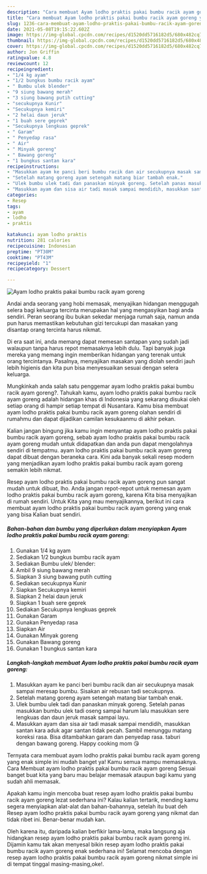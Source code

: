 ```yaml
---
description: "Cara membuat Ayam lodho praktis pakai bumbu racik ayam goreng yang nikmat Untuk Jualan"
title: "Cara membuat Ayam lodho praktis pakai bumbu racik ayam goreng yang nikmat Untuk Jualan"
slug: 1236-cara-membuat-ayam-lodho-praktis-pakai-bumbu-racik-ayam-goreng-yang-nikmat-untuk-jualan
date: 2021-05-08T19:15:22.602Z
image: https://img-global.cpcdn.com/recipes/d1520dd5716182d5/680x482cq70/ayam-lodho-praktis-pakai-bumbu-racik-ayam-goreng-foto-resep-utama.jpg
thumbnail: https://img-global.cpcdn.com/recipes/d1520dd5716182d5/680x482cq70/ayam-lodho-praktis-pakai-bumbu-racik-ayam-goreng-foto-resep-utama.jpg
cover: https://img-global.cpcdn.com/recipes/d1520dd5716182d5/680x482cq70/ayam-lodho-praktis-pakai-bumbu-racik-ayam-goreng-foto-resep-utama.jpg
author: Jon Griffin
ratingvalue: 4.8
reviewcount: 12
recipeingredient:
- "1/4 kg ayam"
- "1/2 bungkus bumbu racik ayam"
- " Bumbu ulek blender"
- "9 siung bawang merah"
- "3 siung bawang putih cutting"
- "secukupnya Kunir"
- "Secukupnya kemiri"
- "2 helai daun jeruk"
- "1 buah sere geprek"
- "Secukupnya lengkuas geprek"
- " Garam"
- " Penyedap rasa"
- " Air"
- " Minyak goreng"
- " Bawang goreng"
- "1 bungkus santan kara"
recipeinstructions:
- "Masukkan ayam ke panci beri bumbu racik dan air secukupnya masak sampai meresap bumbu. Sisakan air rebusan tadi secukupnya."
- "Setelah matang goreng ayam setengah matang biar tambah enak."
- "Ulek bumbu ulek tadi dan panaskan minyak goreng. Setelah panas masukkan bumbu ulek tadi oseng sampai harum lalu masukkan sere lengkuas dan daun jeruk masak sampai layu."
- "Masukkan ayam dan sisa air tadi masak sampai mendidih, masukkan santan kara aduk agar santan tidak pecah. Sambil menunggu matang koreksi rasa. Bisa ditambahkan garam dan penyedap rasa. taburi dengan bawang goreng. Happy cooking mom 😘"
categories:
- Resep
tags:
- ayam
- lodho
- praktis

katakunci: ayam lodho praktis 
nutrition: 281 calories
recipecuisine: Indonesian
preptime: "PT30M"
cooktime: "PT43M"
recipeyield: "1"
recipecategory: Dessert

---
```



![Ayam lodho praktis pakai bumbu racik ayam goreng](https://img-global.cpcdn.com/recipes/d1520dd5716182d5/680x482cq70/ayam-lodho-praktis-pakai-bumbu-racik-ayam-goreng-foto-resep-utama.jpg)

Andai anda seorang yang hobi memasak, menyajikan hidangan menggugah selera bagi keluarga tercinta merupakan hal yang mengasyikan bagi anda sendiri. Peran seorang ibu bukan sekedar menjaga rumah saja, namun anda pun harus memastikan kebutuhan gizi tercukupi dan masakan yang disantap orang tercinta harus nikmat.

Di era  saat ini, anda memang dapat memesan santapan yang sudah jadi walaupun tanpa harus repot memasaknya lebih dulu. Tapi banyak juga mereka yang memang ingin memberikan hidangan yang terenak untuk orang tercintanya. Pasalnya, menyajikan masakan yang diolah sendiri jauh lebih higienis dan kita pun bisa menyesuaikan sesuai dengan selera keluarga. 



Mungkinkah anda salah satu penggemar ayam lodho praktis pakai bumbu racik ayam goreng?. Tahukah kamu, ayam lodho praktis pakai bumbu racik ayam goreng adalah hidangan khas di Indonesia yang sekarang disukai oleh setiap orang di hampir setiap tempat di Nusantara. Kamu bisa membuat ayam lodho praktis pakai bumbu racik ayam goreng olahan sendiri di rumahmu dan dapat dijadikan camilan kesukaanmu di akhir pekan.

Kalian jangan bingung jika kamu ingin menyantap ayam lodho praktis pakai bumbu racik ayam goreng, sebab ayam lodho praktis pakai bumbu racik ayam goreng mudah untuk didapatkan dan anda pun dapat mengolahnya sendiri di tempatmu. ayam lodho praktis pakai bumbu racik ayam goreng dapat dibuat dengan beraneka cara. Kini ada banyak sekali resep modern yang menjadikan ayam lodho praktis pakai bumbu racik ayam goreng semakin lebih nikmat.

Resep ayam lodho praktis pakai bumbu racik ayam goreng pun sangat mudah untuk dibuat, lho. Anda jangan repot-repot untuk memesan ayam lodho praktis pakai bumbu racik ayam goreng, karena Kita bisa menyajikan di rumah sendiri. Untuk Kita yang mau menyajikannya, berikut ini cara membuat ayam lodho praktis pakai bumbu racik ayam goreng yang enak yang bisa Kalian buat sendiri.

<!--inarticleads1-->

##### Bahan-bahan dan bumbu yang diperlukan dalam menyiapkan Ayam lodho praktis pakai bumbu racik ayam goreng:

1. Gunakan 1/4 kg ayam
1. Sediakan 1/2 bungkus bumbu racik ayam
1. Sediakan  Bumbu ulek/ blender:
1. Ambil 9 siung bawang merah
1. Siapkan 3 siung bawang putih cutting
1. Sediakan secukupnya Kunir
1. Siapkan Secukupnya kemiri
1. Siapkan 2 helai daun jeruk
1. Siapkan 1 buah sere geprek
1. Sediakan Secukupnya lengkuas geprek
1. Gunakan  Garam
1. Gunakan  Penyedap rasa
1. Siapkan  Air
1. Gunakan  Minyak goreng
1. Gunakan  Bawang goreng
1. Gunakan 1 bungkus santan kara




<!--inarticleads2-->

##### Langkah-langkah membuat Ayam lodho praktis pakai bumbu racik ayam goreng:

1. Masukkan ayam ke panci beri bumbu racik dan air secukupnya masak sampai meresap bumbu. Sisakan air rebusan tadi secukupnya.
1. Setelah matang goreng ayam setengah matang biar tambah enak.
1. Ulek bumbu ulek tadi dan panaskan minyak goreng. Setelah panas masukkan bumbu ulek tadi oseng sampai harum lalu masukkan sere lengkuas dan daun jeruk masak sampai layu.
1. Masukkan ayam dan sisa air tadi masak sampai mendidih, masukkan santan kara aduk agar santan tidak pecah. Sambil menunggu matang koreksi rasa. Bisa ditambahkan garam dan penyedap rasa. taburi dengan bawang goreng. Happy cooking mom 😘




Ternyata cara membuat ayam lodho praktis pakai bumbu racik ayam goreng yang enak simple ini mudah banget ya! Kamu semua mampu memasaknya. Cara Membuat ayam lodho praktis pakai bumbu racik ayam goreng Sesuai banget buat kita yang baru mau belajar memasak ataupun bagi kamu yang sudah ahli memasak.

Apakah kamu ingin mencoba buat resep ayam lodho praktis pakai bumbu racik ayam goreng lezat sederhana ini? Kalau kalian tertarik, mending kamu segera menyiapkan alat-alat dan bahan-bahannya, setelah itu buat deh Resep ayam lodho praktis pakai bumbu racik ayam goreng yang nikmat dan tidak ribet ini. Benar-benar mudah kan. 

Oleh karena itu, daripada kalian berfikir lama-lama, maka langsung aja hidangkan resep ayam lodho praktis pakai bumbu racik ayam goreng ini. Dijamin kamu tak akan menyesal bikin resep ayam lodho praktis pakai bumbu racik ayam goreng enak sederhana ini! Selamat mencoba dengan resep ayam lodho praktis pakai bumbu racik ayam goreng nikmat simple ini di tempat tinggal masing-masing,oke!.

